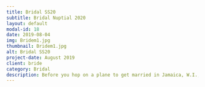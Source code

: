 ```yaml
---
title: Bridal SS20
subtitle: Bridal Nuptial 2020 
layout: default
modal-id: 18
date: 2019-08-04
img: Bridem1.jpg
thumbnail: Bridem1.jpg
alt: Bridal SS20
project-date: August 2019
client: bride
category: Bridal
description: Before you hop on a plane to get married in Jamaica, W.I., you’ll need to scedule an appointment for a bespoke wedding gown.
---
```


